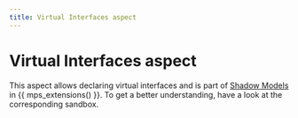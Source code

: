 ```yaml
---
title: Virtual Interfaces aspect
---
```


# Virtual Interfaces aspect

This aspect allows declaring virtual interfaces and is part of [Shadow Models](https://jetbrains.github.io/MPS-extensions/extensions/shadowmodels) in {{ mps_extensions() }}. To get a better understanding, have a look at the corresponding sandbox.